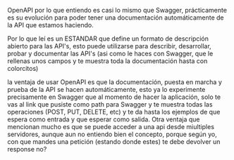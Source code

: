 OpenAPI por lo que entiendo es casi lo mismo que Swagger, prácticamente es su evolución para poder tener una documentación automáticamente de la API que estamos haciendo.

Por lo que leí es un ESTANDAR que define un formato de descripción abierto para las API's, esto puede utilizarse para describir, desarrollar, probar y documentar las API's (asi como le haces con Swagger, que le rellenas unos campos y te muestra toda la documentación hasta con colorcitos)

la ventaja de usar OpenAPI es que la documentación, puesta en marcha y prueba de la API se hacen automáticamente, esto ya lo experimente precisamente en Swagger que al momento de hacer la aplicación, solo te vas al link que pusiste como path para Swagger y te muestra todas las operaciones (POST, PUT, DELETE, etc) y te da hasta los ejemplos de que espera como entrada y que esperar como salida. Otra ventaja que mencionan mucho es que se puede acceder a una api desde miultiples servidores, aunque aun no entiendo bien el concepto, porque según yo, con que mandes una petición (estando donde estes) te debe devolver un response no?